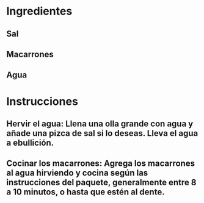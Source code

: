 # Ingredientes
## Sal
## Macarrones
## Agua
# Instrucciones
## Hervir el agua: Llena una olla grande con agua y añade una pizca de sal si lo deseas. Lleva el agua a ebullición.
## Cocinar los macarrones: Agrega los macarrones al agua hirviendo y cocina según las instrucciones del paquete, generalmente entre 8 a 10 minutos, o hasta que estén al dente.